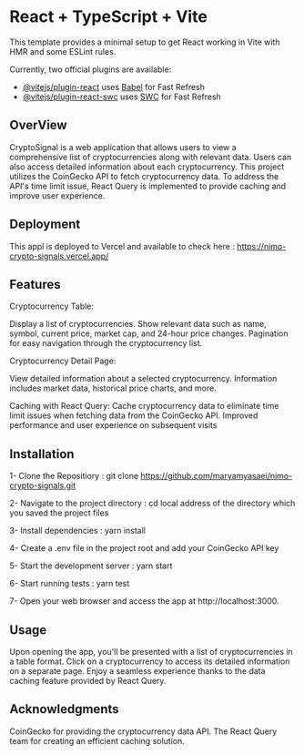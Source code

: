 # React + TypeScript + Vite

This template provides a minimal setup to get React working in Vite with HMR and some ESLint rules.

Currently, two official plugins are available:

- [@vitejs/plugin-react](https://github.com/vitejs/vite-plugin-react/blob/main/packages/plugin-react/README.md) uses [Babel](https://babeljs.io/) for Fast Refresh
- [@vitejs/plugin-react-swc](https://github.com/vitejs/vite-plugin-react-swc) uses [SWC](https://swc.rs/) for Fast Refresh

## OverView
CryptoSignal is a web application that allows users to view a comprehensive list of cryptocurrencies along with relevant data. Users can also access detailed information about each cryptocurrency. This project utilizes the CoinGecko API to fetch cryptocurrency data. To address the API's time limit issue, React Query is implemented to provide caching and improve user experience.

## Deployment
This appl is deployed to Vercel and available to check here : https://nimo-crypto-signals.vercel.app/

 ## Features
Cryptocurrency Table:

Display a list of cryptocurrencies.
Show relevant data such as name, symbol, current price, market cap, and 24-hour price changes.
Pagination for easy navigation through the cryptocurrency list.

Cryptocurrency Detail Page:

View detailed information about a selected cryptocurrency.
Information includes market data, historical price charts, and more.

Caching with React Query:
Cache cryptocurrency data to eliminate time limit issues when fetching data from the CoinGecko API.
Improved performance and user experience on subsequent visits

## Installation
 1- Clone the Repositiory : git clone https://github.com/maryamyasaei/nimo-crypto-signals.git
 
 2- Navigate to the project directory : cd local address of the directory which you saved the project files
 
 3- Install dependencies : yarn install
 
 4- Create a .env file in the project root and add your CoinGecko API key 
 
 5- Start the development server : yarn start
 
 6- Start running tests : yarn test
 
 7- Open your web browser and access the app at http://localhost:3000.

## Usage
Upon opening the app, you'll be presented with a list of cryptocurrencies in a table format.
Click on a cryptocurrency to access its detailed information on a separate page.
Enjoy a seamless experience thanks to the data caching feature provided by React Query.


## Acknowledgments
CoinGecko for providing the cryptocurrency data API.
The React Query team for creating an efficient caching solution.


